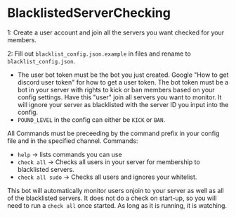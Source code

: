 # BlacklistedServerChecking

1: Create a user account and join all the servers you want checked for your members.

2: Fill out `blacklist_config.json.example` in files and rename to `blacklist_config.json`. 
- The user bot token must be the bot you just created. Google "How to get discord user token" for how to get a user token. The bot token must be a bot in your server with rights to kick or ban members based on your config settings. Have this "user" join all servers you want to monitor. It will ignore your server as blacklisted with the server ID you input into the config. 
- `POUND_LEVEL` in the config can either be `KICK` or `BAN`. 

All Commands must be preceeding by the command prefix in your config file and in the specified channel.
Commands: 
- `help` -> lists commands you can use
- `check all` -> Checks all users in your server for membership to blacklisted servers.
- `check all sudo` -> Checks all users and ignores your whitelist.

This bot will automatically monitor users onjoin to your server as well as all of the blacklisted servers. It does not do a check on start-up, so you will need to run a `check all` once started. As long as it is running, it is watching. 

